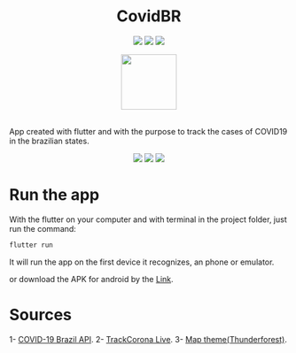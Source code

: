 <div align="center">

<h1>CovidBR</h1>

![](https://img.shields.io/badge/size-19.6%20MB-brightgreen) ![](https://img.shields.io/badge/last%20commit-September-yellow) ![](https://img.shields.io/badge/Dart-95.1%25-blue)

<img src="https://i.ibb.co/0jMPMqs/virus.png" width="100" height="100"/>

</div>

<br>

App created with flutter and with the purpose to track the cases of COVID19 in the brazilian states.

<div align="center">

![](https://media0.giphy.com/media/S6wb51xIItzw3QB8YM/giphy.gif) ![](https://media2.giphy.com/media/cOE5sPAueirx2ogZsA/giphy.gif) ![](https://media2.giphy.com/media/Z9V3nigOht236h3Gy1/giphy.gif)

</div>


# Run the app

With the flutter on your computer and with terminal in the project folder, just run the command:

```c
flutter run
```

It will run the app on the first device it recognizes, an phone or emulator.


or download the APK for android by the [Link](https://github.com/jonh14lk/CovidBR/blob/master/app-release.apk).

# Sources

1- [COVID-19 Brazil API](https://covid19-brazil-api.now.sh/).
2- [TrackCorona Live](https://www.trackcorona.live/).
3- [Map theme(Thunderforest)](https://www.thunderforest.com/).
